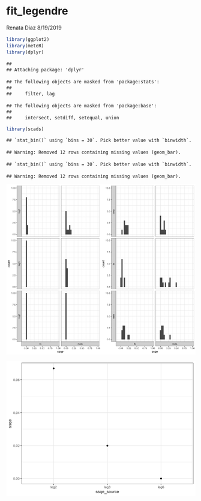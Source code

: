 fit\_legendre
================
Renata Diaz
8/19/2019

``` r
library(ggplot2)
library(meteR)
library(dplyr)
```

    ## 
    ## Attaching package: 'dplyr'

    ## The following objects are masked from 'package:stats':
    ## 
    ##     filter, lag

    ## The following objects are masked from 'package:base':
    ## 
    ##     intersect, setdiff, setequal, union

``` r
library(scads)
```

    ## `stat_bin()` using `bins = 30`. Pick better value with `binwidth`.

    ## Warning: Removed 12 rows containing missing values (geom_bar).

    ## `stat_bin()` using `bins = 30`. Pick better value with `binwidth`.

    ## Warning: Removed 12 rows containing missing values (geom_bar).

![](legendre_ssqe_files/figure-markdown_github/plot%20ssqes-1.png)

![](legendre_ssqe_files/figure-markdown_github/emp%20plot-1.png)
